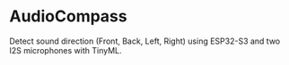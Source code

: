 
# AudioCompass

Detect sound direction (Front, Back, Left, Right) using ESP32-S3 and two I2S microphones with TinyML.
